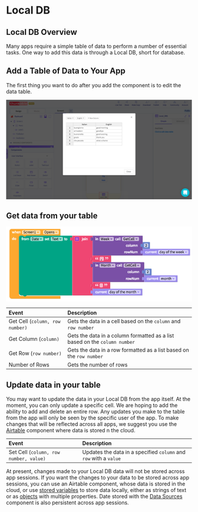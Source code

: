 # Local DB

## Local DB Overview

Many apps require a simple table of data to perform a number of essential tasks. One way to add this data is through a Local DB, short for database.

## Add a Table of Data to Your App

The first thing you want to do after you add the component is to edit the data table.

![You can enter your data manually or copy and paste it from most spreadsheets](.gitbook/assets/screen-shot-2018-12-12-at-5.41.11-pm.png)

## Get data from your table

![Get Cell block used to return the name of a month as it corresponds to the numerical month](.gitbook/assets/screen-shot-2018-12-13-at-2.48.14-pm.png)

| Event | Description |
| :--- | :--- |
| Get Cell \(`column, row number)` | Gets the data in a cell based on the `column` and `row number` |
| Get Column \(`column)` | Gets the data in a column formatted as a list based on the `column number` |
| Get Row \(`row number)` | Gets the data in a row formatted as a list based on the `row number` |
| Number of Rows | Gets the number of rows |

## Update data in your table

You may want to update the data in your Local DB from the app itself. At the moment, you can only update a specific cell. We are hoping to add the ability to add and delete an entire row. Any updates you make to the table from the app will only be seen by the specific user of the app. To make changes that will be reflected across all apps, we suggest you use the [Airtable](spreadsheet.md) component where data is stored n the cloud.

| Event | Description |
| :--- | :--- |
| Set Cell \(`column, row number, value)` | Updates the data in a specified `column` and `row` with a `value` |

At present, changes made to your Local DB data will not be stored across app sessions. If you want the changes to your data to be stored across app sessions, you can use an Airtable component, whose data is stored in the cloud, or use [stored variables](variables.md#stored-variables) to store data locally, either as strings of text or as [objects](objects.md) with multiple properties. Date stored with the [Data Sources](data-sources.md) component is also persistent across app sessions.

